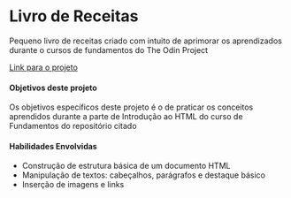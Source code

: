 <h1>Livro de Receitas</h1>

<p>Pequeno livro de receitas criado com intuito de aprimorar os aprendizados durante o cursos de fundamentos do The Odin Project</p>

<a href="https://github.com/TheOdinProject/theodinproject">Link para o projeto</a>

<h4>Objetivos deste projeto</h4>
<p>Os objetivos específicos deste projeto é o de praticar os conceitos aprendidos durante a parte de Introdução ao HTML do curso de Fundamentos do repositório citado</p>

<h4>Habilidades Envolvidas</h4>
<ul>
  <li>Construção de estrutura básica de um documento HTML</li>
  <li>Manipulação de textos: cabeçalhos, parágrafos e destaque básico</li>
  <li>Inserção de imagens e links</li>
</ul>
